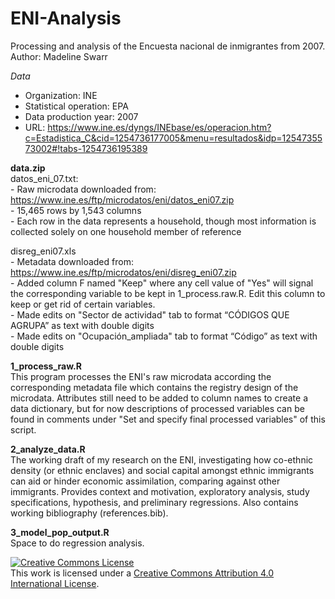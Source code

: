 # ENI-Analysis
Processing and analysis of the Encuesta nacional de inmigrantes from 2007.
Author: Madeline Swarr

*Data*  
- Organization: INE  
- Statistical operation: EPA  
- Data production year: 2007    
- URL: https://www.ine.es/dyngs/INEbase/es/operacion.htm?c=Estadistica_C&cid=1254736177005&menu=resultados&idp=1254735573002#!tabs-1254736195389

**data.zip**  
datos_eni_07.txt:  
    - Raw microdata downloaded from: https://www.ine.es/ftp/microdatos/eni/datos_eni07.zip  
    - 15,465 rows by 1,543 columns  
    - Each row in the data represents a household, though most information is collected solely on one household member of reference  
    
disreg_eni07.xls  
    - Metadata downloaded from: https://www.ine.es/ftp/microdatos/eni/disreg_eni07.zip  
    - Added column F named "Keep" where any cell value of "Yes" will signal the corresponding variable to be kept in 1_process.raw.R. Edit this column to keep or             get rid of certain variables.  
    - Made edits on "Sector de actividad" tab to format “CÓDIGOS QUE AGRUPA” as text with double digits  
    - Made edits on "Ocupación_ampliada" tab to format “​​Código” as text with double digits  

**1_process_raw.R**  
This program processes the ENI's raw microdata according the corresponding metadata file which contains the registry design of the microdata. Attributes still need to be added to column names to create a data dictionary, but for now descriptions of processed variables can be found in comments under "Set and specify final processed variables" of this script.

**2_analyze_data.R**  
The working draft of my research on the ENI, investigating how co-ethnic density (or ethnic enclaves) and social capital amongst ethnic immigrants can aid or hinder economic assimilation, comparing against other immigrants. Provides context and motivation, exploratory analysis, study specifications, hypothesis, and preliminary regressions. Also contains working bibliography (references.bib). 

**3_model_pop_output.R**  
Space to do regression analysis. 

<a rel="license" href="http://creativecommons.org/licenses/by/4.0/"><img alt="Creative Commons License" style="border-width:0" src="https://i.creativecommons.org/l/by/4.0/88x31.png" /></a><br />This work is licensed under a <a rel="license" href="http://creativecommons.org/licenses/by/4.0/">Creative Commons Attribution 4.0 International License</a>.
